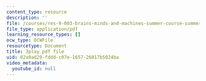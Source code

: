 ```yaml
---
content_type: resource
description: ''
file: /courses/res-9-003-brains-minds-and-machines-summer-course-summer-2015/02a9ad29fdddc07e165726017b5024ba_pquNMjlgPwI.pdf
file_type: application/pdf
learning_resource_types: []
ocw_type: OCWFile
resourcetype: Document
title: 3play pdf file
uid: 02a9ad29-fddd-c07e-1657-26017b5024ba
video_metadata:
  youtube_id: null
---
```


